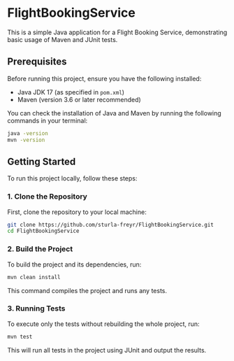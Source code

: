 # FlightBookingService

This is a simple Java application for a Flight Booking Service, demonstrating basic usage of Maven and JUnit tests.

## Prerequisites

Before running this project, ensure you have the following installed:

- Java JDK 17 (as specified in `pom.xml`)
- Maven (version 3.6 or later recommended)

You can check the installation of Java and Maven by running the following commands in your terminal:

```bash
java -version
mvn -version
```

## Getting Started

To run this project locally, follow these steps:

### 1. Clone the Repository

First, clone the repository to your local machine:

```bash
git clone https://github.com/sturla-freyr/FlightBookingService.git
cd FlightBookingService
```

### 2. Build the Project

To build the project and its dependencies, run:

```bash
mvn clean install
```

This command compiles the project and runs any tests.

### 3. Running Tests

To execute only the tests without rebuilding the whole project, run:

```bash
mvn test
```

This will run all tests in the project using JUnit and output the results.
